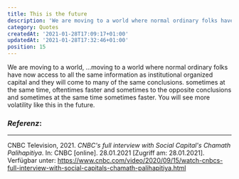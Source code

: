 ```yaml
---
title: This is the future
description: 'We are moving to a world where normal ordinary folks have now access to all the same information...'
category: Quotes
createdAt: '2021-01-28T17:09:17+01:00'
updatedAt: '2021-01-28T17:32:46+01:00'
position: 15
---
```


We are moving to a world, ...moving to a world where normal ordinary folks have now access to all the same information as institutional organized capital and they will come to many of the same conclusions. sometimes at the same time, oftentimes faster and sometimes to the opposite conclusions and sometimes at the same time sometimes faster. You will see more volatility like this in the future.

### *Referenz*:

---

CNBC Television, 2021. _CNBC's full interview with Social Capital's Chamath Palihapitiya_. In: CNBC [online]. 28.01.2021 [Zugriff am: 28.01.2021]. Verfügbar unter: https://www.cnbc.com/video/2020/09/15/watch-cnbcs-full-interview-with-social-capitals-chamath-palihapitiya.html <i class="zmdi zmdi-open-in-new"></i>
